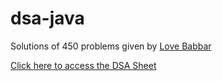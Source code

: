 # dsa-java
Solutions of 450 problems given by [Love Babbar](https://www.youtube.com/c/LoveBabbar1/videos)

[Click here to access the DSA Sheet](https://drive.google.com/file/d/1FMdN_OCfOI0iAeDlqswCiC2DZzD4nPsb/view)
